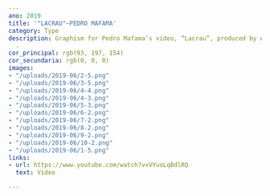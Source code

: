 ```yaml
---
ano: 2019
title: '"LACRAU"—PEDRO MAFAMA'
category: Type
description: Graphism for Pedro Mafama’s video, “Lacrau”, produced by André Caniços
  .
cor_principal: rgb(93, 197, 154)
cor_secundaria: rgb(0, 0, 0)
images:
- "/uploads/2019-06/2-5.png"
- "/uploads/2019-06/3-5.png"
- "/uploads/2019-06/4-4.png"
- "/uploads/2019-06/4-3.png"
- "/uploads/2019-06/5-3.png"
- "/uploads/2019-06/6-2.png"
- "/uploads/2019-06/7-2.png"
- "/uploads/2019-06/8-2.png"
- "/uploads/2019-06/9-2.png"
- "/uploads/2019-06/10-2.png"
- "/uploads/2019-06/1-5.png"
links:
- url: https://www.youtube.com/watch?v=VYuoLqBdlRQ
  text: Video

---
```

